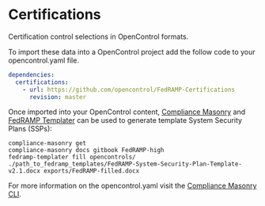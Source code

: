 # Certifications
Certification control selections in OpenControl formats.

To import these data into a OpenControl project add the follow code to your opencontrol.yaml file.
```yaml
dependencies:
  certifications:
    - url: https://github.com/opencontrol/FedRAMP-Certifications
      revision: master
```

Once imported into your OpenControl content, [Compliance Masonry](https://github.com/opencontrol/compliance-masonry) and [FedRAMP Templater](https://github.com/opencontrol/fedramp-templater) can be used to generate template System Security Plans (SSPs):
```
compliance-masonry get
compliance-masonry docs gitbook FedRAMP-high
fedramp-templater fill opencontrols/ ./path_to_fedramp_templates/FedRAMP-System-Security-Plan-Template-v2.1.docx exports/FedRAMP-filled.docx
```

For more information on the opencontrol.yaml visit the [Compliance Masonry CLI](https://github.com/opencontrol/compliance-masonry#creating-an-opencontrol-project).
